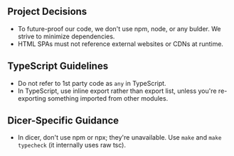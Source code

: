 ## Project Decisions
- To future-proof our code, we don't use npm, node, or any bulder. We strive to minimize dependencies.
- HTML SPAs must not reference external websites or CDNs at runtime.

## TypeScript Guidelines
- Do not refer to 1st party code as `any` in TypeScript.
- In TypeScript, use inline export rather than export list, unless you're re-exporting something imported from other modules.

## Dicer-Specific Guidance
- In dicer, don't use npm or npx; they're unavailable. Use `make` and `make typecheck` (it internally uses raw tsc).
